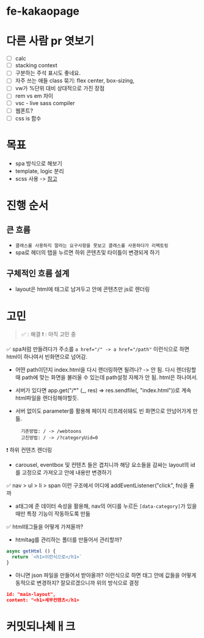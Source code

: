 # fe-kakaopage

# 다른 사람 pr 엿보기

- [ ] calc
- [ ] stacking context
- [ ] 구분하는 주석 표시도 좋네요.
- [ ] 자주 쓰는 애들 class 묶기: flex center, box-sizing,
- [ ] vw가 %단위 대비 상대적으로 가진 장점
- [ ] rem vs em 차이
- [ ] vsc - live sass compiler
- [ ] 웹폰트?
- [ ] css is 함수

# 목표

- spa 방식으로 해보기
- template, logic 분리
- scss 사용 -> [참고](https://ossam5.tistory.com/90)

# 진행 순서

## 큰 흐름

- `클래스를 사용하지 말라는 요구사항을 못보고 클래스를 사용하다가 리팩토링`
- spa로 헤더의 탭을 누르면 하위 콘텐츠및 타이틀이 변경되게 하기

## 구체적인 흐름 설계

- layout은 html에 태그로 남겨두고 안에 콘텐츠만 js로 렌더링

# 고민

> ✅ : 해결
> ❗️ : 아직 고민 중

✅ spa처럼 만들려다가 주소를 `a href="/" -> a href="/path"` 이런식으로 하면 html이 하나여서 빈화면으로 넘어감.

- 어떤 path이던지 index.html을 다시 랜더링하면 될려나? -> 안 됨. 다시 렌더링할 때 path에 맞는 화면을 불러올 수 있는데 path설정 자체가 안 됨. html은 하나여서.
- 서버가 있다면 app.get("/\*" (\_, res) => res.sendfile(<root file path>, "index.html"))로 계속 html파일을 렌더링해야할듯.
- 서버 없이도 parameter를 활용해 페이지 리프레쉬돼도 빈 화면으로 안넘어가게 만듦.

  ```
    기존방법: / -> /webtoons
    고친방법: / -> /?categoryUid=0
  ```

❗️ 하위 컨텐츠 렌더링

- carousel, eventbox 및 컨텐츠 들은 겹치니까 해당 요소들을 감싸는 layout의 id를 고정으로 가져오고 안에 내용만 변경하기

✅ nav > ul > li > span 이런 구조에서 어디에 addEventListener("click", fn)을 줄까

- a태그에 준 데이터 속성을 활용해, nav의 어디를 누르든 `[data-category]`가 있을 때만 특정 기능이 작동하도록 만듦

✅ html태그들을 어떻게 가져올까?

- htmltag를 관리하는 폴더를 만들어서 관리할까?

```js
async getHtml () {
  return `<h1>이런식으로</h1>`
}
```

- 아니면 json 파일을 만들어서 받아올까? 이런식으로 하면 태그 안에 값들을 어떻게 동적으로 변경하지? 잘모르겠으니까 위의 방식으로 결정

```json
id: "main-layout",
content: "<h1>세부컨텐츠</h1>
```

# 커밋되나체ㅐ크
